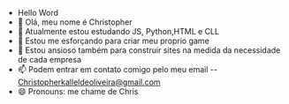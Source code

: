 - Hello Word
- 👋 Olá, meu nome é Christopher
- 👀 Atualmente estou estudando JS, Python,HTML e CLL
- 🌱 Estou me esforçando para criar meu proprio game
- 💞️ Estou ansioso também para construir sites na medida da necessidade de cada empresa
- 📫 Podem entrar em contato comigo pelo meu email -- Christopherkalleldeoliveira@gmail.com
- 😄 Pronouns: me chame de Chris



